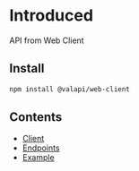# Introduced

API from Web Client

## Install

```bash
npm install @valapi/web-client
```

## Contents

-   [Client](./Client.md)
-   [Endpoints](./API.md)
-   [Example](./Example.md)
